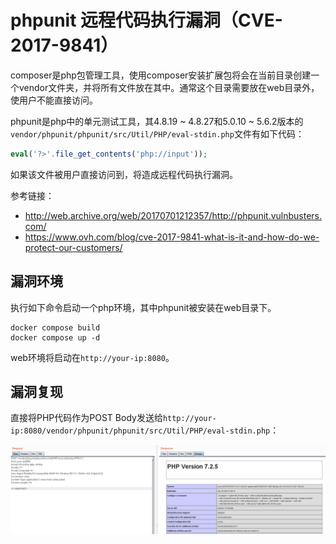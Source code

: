 # phpunit 远程代码执行漏洞（CVE-2017-9841）

composer是php包管理工具，使用composer安装扩展包将会在当前目录创建一个vendor文件夹，并将所有文件放在其中。通常这个目录需要放在web目录外，使用户不能直接访问。

phpunit是php中的单元测试工具，其4.8.19 ~ 4.8.27和5.0.10 ~ 5.6.2版本的`vendor/phpunit/phpunit/src/Util/PHP/eval-stdin.php`文件有如下代码：

```php
eval('?>'.file_get_contents('php://input'));
```

如果该文件被用户直接访问到，将造成远程代码执行漏洞。

参考链接：

- http://web.archive.org/web/20170701212357/http://phpunit.vulnbusters.com/
- https://www.ovh.com/blog/cve-2017-9841-what-is-it-and-how-do-we-protect-our-customers/

## 漏洞环境

执行如下命令启动一个php环境，其中phpunit被安装在web目录下。

```
docker compose build
docker compose up -d
```

web环境将启动在`http://your-ip:8080`。

## 漏洞复现

直接将PHP代码作为POST Body发送给`http://your-ip:8080/vendor/phpunit/phpunit/src/Util/PHP/eval-stdin.php`：

![](1.png)
